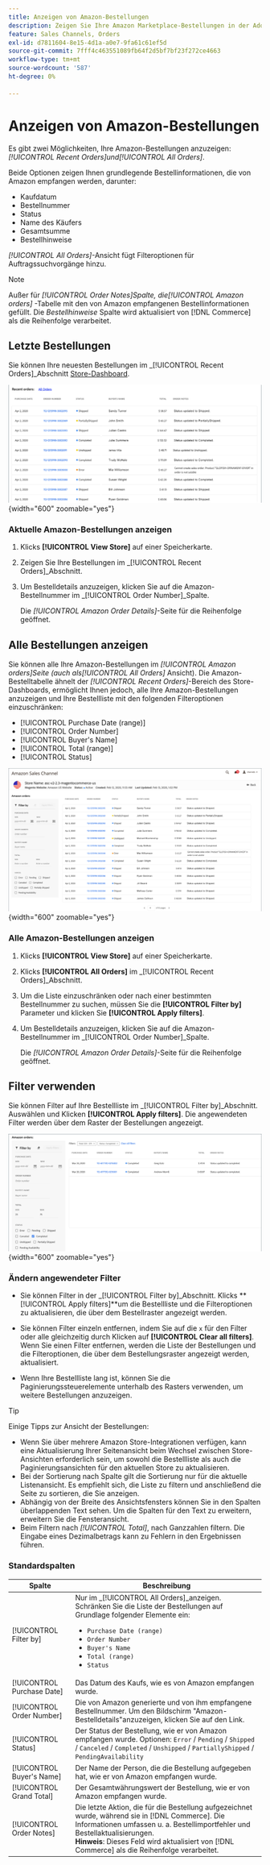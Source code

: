 ```yaml
---
title: Anzeigen von Amazon-Bestellungen
description: Zeigen Sie Ihre Amazon Marketplace-Bestellungen in der Adobe Commerce- oder Magento Open Source-Administration an.
feature: Sales Channels, Orders
exl-id: d7811604-8e15-4d1a-a0e7-9fa61c61ef5d
source-git-commit: 7fff4c463551089fb64f2d5bf7bf23f272ce4663
workflow-type: tm+mt
source-wordcount: '587'
ht-degree: 0%

---
```


# Anzeigen von Amazon-Bestellungen

Es gibt zwei Möglichkeiten, Ihre Amazon-Bestellungen anzuzeigen: _[!UICONTROL Recent Orders]_und_[!UICONTROL All Orders]_.

Beide Optionen zeigen Ihnen grundlegende Bestellinformationen, die von Amazon empfangen werden, darunter:

- Kaufdatum
- Bestellnummer
- Status
- Name des Käufers
- Gesamtsumme
- Bestellhinweise

_[!UICONTROL All Orders]_-Ansicht fügt Filteroptionen für Auftragssuchvorgänge hinzu.

>[!NOTE]
>
>Außer für _[!UICONTROL Order Notes]_Spalte, die_[!UICONTROL Amazon orders]_ -Tabelle mit den von Amazon empfangenen Bestellinformationen gefüllt. Die _Bestellhinweise_ Spalte wird aktualisiert von [!DNL Commerce] als die Reihenfolge verarbeitet.

## Letzte Bestellungen

Sie können Ihre neuesten Bestellungen im _[!UICONTROL Recent Orders]_Abschnitt [Store-Dashboard](./amazon-store-dashboard.md).

![Letzte Bestellungen](assets/amazon-recent-orders-imported.png){width="600" zoomable="yes"}

### Aktuelle Amazon-Bestellungen anzeigen

1. Klicks **[!UICONTROL View Store]** auf einer Speicherkarte.

1. Zeigen Sie Ihre Bestellungen im _[!UICONTROL Recent Orders]_Abschnitt.

1. Um Bestelldetails anzuzeigen, klicken Sie auf die Amazon-Bestellnummer im _[!UICONTROL Order Number]_Spalte.

   Die _[!UICONTROL Amazon Order Details]_-Seite für die Reihenfolge geöffnet.

## Alle Bestellungen anzeigen

Sie können alle Ihre Amazon-Bestellungen im _[!UICONTROL Amazon orders]_Seite (auch als_[!UICONTROL All Orders]_ Ansicht). Die Amazon-Bestelltabelle ähnelt der _[!UICONTROL Recent Orders]_-Bereich des Store-Dashboards, ermöglicht Ihnen jedoch, alle Ihre Amazon-Bestellungen anzuzeigen und Ihre Bestellliste mit den folgenden Filteroptionen einzuschränken:

- [!UICONTROL Purchase Date (range)]
- [!UICONTROL Order Number]
- [!UICONTROL Buyer's Name]
- [!UICONTROL Total (range)]
- [!UICONTROL Status]

![Amazon-Bestellungen](assets/amazon-orders-list-all.png){width="600" zoomable="yes"}

### Alle Amazon-Bestellungen anzeigen

1. Klicks **[!UICONTROL View Store]** auf einer Speicherkarte.

1. Klicks **[!UICONTROL All Orders]** im _[!UICONTROL Recent Orders]_Abschnitt.

1. Um die Liste einzuschränken oder nach einer bestimmten Bestellnummer zu suchen, müssen Sie die **[!UICONTROL Filter by]** Parameter und klicken Sie **[!UICONTROL Apply filters]**.

1. Um Bestelldetails anzuzeigen, klicken Sie auf die Amazon-Bestellnummer im _[!UICONTROL Order Number]_Spalte.

   Die _[!UICONTROL Amazon Order Details]_-Seite für die Reihenfolge geöffnet.

## Filter verwenden

Sie können Filter auf Ihre Bestellliste im _[!UICONTROL Filter by]_Abschnitt. Auswählen und Klicken **[!UICONTROL Apply filters]**. Die angewendeten Filter werden über dem Raster der Bestellungen angezeigt.

![Filter zum Anzeigen von Amazon-Bestellungen](assets/amazon-orders-filter-view.png){width="600" zoomable="yes"}

### Ändern angewendeter Filter

- Sie können Filter in der _[!UICONTROL Filter by]_Abschnitt. Klicks **[!UICONTROL Apply filters]**um die Bestellliste und die Filteroptionen zu aktualisieren, die über dem Bestellraster angezeigt werden.

- Sie können Filter einzeln entfernen, indem Sie auf die `x` für den Filter oder alle gleichzeitig durch Klicken auf **[!UICONTROL Clear all filters]**. Wenn Sie einen Filter entfernen, werden die Liste der Bestellungen und die Filteroptionen, die über dem Bestellungsraster angezeigt werden, aktualisiert.

- Wenn Ihre Bestellliste lang ist, können Sie die Paginierungssteuerelemente unterhalb des Rasters verwenden, um weitere Bestellungen anzuzeigen.

>[!TIP]
>
>Einige Tipps zur Ansicht der Bestellungen:
>
>- Wenn Sie über mehrere Amazon Store-Integrationen verfügen, kann eine Aktualisierung Ihrer Seitenansicht beim Wechsel zwischen Store-Ansichten erforderlich sein, um sowohl die Bestellliste als auch die Paginierungsansichten für den aktuellen Store zu aktualisieren.
>- Bei der Sortierung nach Spalte gilt die Sortierung nur für die aktuelle Listenansicht. Es empfiehlt sich, die Liste zu filtern und anschließend die Seite zu sortieren, die Sie anzeigen.
>- Abhängig von der Breite des Ansichtsfensters können Sie in den Spalten überlappenden Text sehen. Um die Spalten für den Text zu erweitern, erweitern Sie die Fensteransicht.
>- Beim Filtern nach _[!UICONTROL Total]_, nach Ganzzahlen filtern. Die Eingabe eines Dezimalbetrags kann zu Fehlern in den Ergebnissen führen.

### Standardspalten

| Spalte | Beschreibung |
|----------------------------|------------------------------------------------------------------------------------------------------------------------------------------------------------------------------------------------------------------------------------------------------------|
| [!UICONTROL Filter by] | Nur im _[!UICONTROL All Orders]_anzeigen.<br>Schränken Sie die Liste der Bestellungen auf Grundlage folgender Elemente ein:<ul><li>`Purchase Date (range)`</li><li>`Order Number`</li><li>`Buyer's Name`</li><li>`Total (range)`</li><li>`Status`</li></ul> |
| [!UICONTROL Purchase Date] | Das Datum des Kaufs, wie es von Amazon empfangen wurde. |
| [!UICONTROL Order Number] | Die von Amazon generierte und von ihm empfangene Bestellnummer. Um den Bildschirm &quot;Amazon-Bestelldetails&quot;anzuzeigen, klicken Sie auf den Link. |
| [!UICONTROL Status] | Der Status der Bestellung, wie er von Amazon empfangen wurde. Optionen: `Error` / `Pending` / `Shipped` / `Canceled` / `Completed` / `Unshipped` / `PartiallyShipped` / `PendingAvailability` |
| [!UICONTROL Buyer's Name] | Der Name der Person, die die Bestellung aufgegeben hat, wie er von Amazon empfangen wurde. |
| [!UICONTROL Grand Total] | Der Gesamtwährungswert der Bestellung, wie er von Amazon empfangen wurde. |
| [!UICONTROL Order Notes] | Die letzte Aktion, die für die Bestellung aufgezeichnet wurde, während sie in [!DNL Commerce]. Die Informationen umfassen u. a. Bestellimportfehler und Bestellaktualisierungen.<br>**Hinweis**: Dieses Feld wird aktualisiert von [!DNL Commerce] als die Reihenfolge verarbeitet. |
